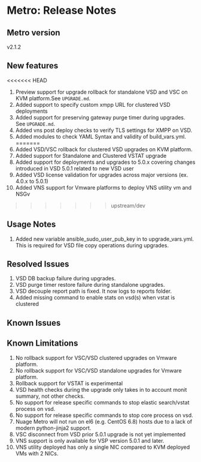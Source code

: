 # Metro: Release Notes

## Metro version
v2.1.2

## New features
<<<<<<< HEAD
1. Preview support for upgrade rollback for standalone VSD and VSC on KVM platform.See `UPGRADE.md`.
1. Added support to specify custom xmpp URL for clustered VSD deployments
1. Added support for preserving gateway purge timer during upgrades. See `UPGRADE.md`.
1. Added vns post deploy checks to verify TLS settings for XMPP on VSD.
1. Added modules to check YAML Syntax and validity of build_vars.yml.
=======
1. Added VSD/VSC rollback for clustered VSD upgrades on KVM platform.
1. Added support for Standalone and Clustered VSTAT upgrade
1. Added support for deployments and upgrades to 5.0.x covering changes introduced in VSD 5.0.1 related to new VSD user
1. Added VSD license validation for upgrades across major versions (ex. 4.0.x to 5.0.1)
1. Added VNS support for Vmware platforms to deploy VNS utility vm and NSGv
>>>>>>> upstream/dev
 
## Usage Notes
1. Added new variable ansible_sudo_user_pub_key in to upgrade_vars.yml. This is required for VSD file copy operations during upgrades. 
 
## Resolved Issues
1. VSD DB backup failure during upgrades.
1. VSD purge timer restore failure during standalone upgrades.
1. VSD decouple report path is fixed. It now logs to reports folder. 
1. Added missing command to enable stats on vsd(s) when vstat is clustered
 
## Known Issues
 
## Known Limitations
 
1. No rollback support for VSC/VSD clustered upgrades on Vmware platform.
1. No rollback support for VSC/VSD standalone upgrades for Vmware platform.
1. Rollback support for VSTAT is experimental
1. VSD health checks during the upgrade only takes in to account monit summary, not other checks.
1. No support for release specific commands to stop elastic search/vstat process on vsd.
1. No support for release specific commands to stop core process on vsd.
1. Nuage Metro will not run on el6 (e.g. CentOS 6.8) hosts due to a lack of modern python-jinja2 support.
1. VSC disconnect from VSD prior 5.0.1 upgrade is not yet implemented
1. VNS support is only available for VSP version 5.0.1 and later.
1. VNS utility deployed has only a single NIC compared to KVM deployed VMs with 2 NICs.
